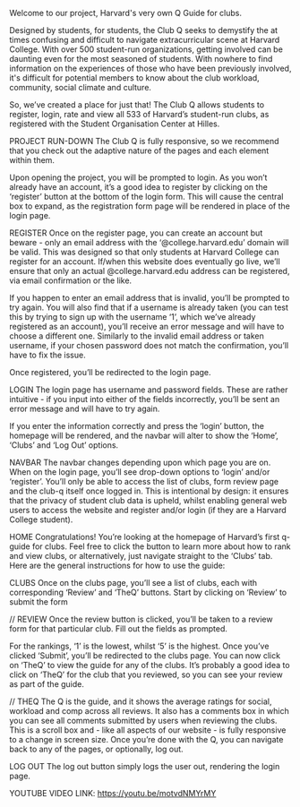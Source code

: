 Welcome to our project, Harvard's very own Q Guide for clubs.
 
Designed by students, for students, the Club Q seeks to demystify the at times confusing and difficult to navigate extracurricular scene at Harvard College. With over 500 student-run organizations, getting involved can be daunting even for the most seasoned of students. With nowhere to find information on the experiences of those who have been previously involved, it's difficult for potential members to know about the club workload, community, social climate and culture.
 
So, we’ve created a place for just that! The Club Q allows students to register, login, rate and view all 533 of Harvard’s student-run clubs, as registered with the Student Organisation Center at Hilles.
 
PROJECT RUN-DOWN
The Club Q is fully responsive, so we recommend that you check out the adaptive nature of the pages and each element within them.
 
Upon opening the project, you will be prompted to login. As you won’t already have an account, it’s a good idea to register by clicking on the ‘register’ button at the bottom of the login form. This will cause the central box to expand, as the registration form page will be rendered in place of the login page. 
 
REGISTER
Once on the register page, you can create an account but beware - only an email address with the ‘@college.harvard.edu’ domain will be valid. This was designed so that only students at Harvard College can register for an account. If/when this website does eventually go live, we’ll ensure that only an actual @college.harvard.edu address can be registered, via email confirmation or the like. 
 
If you happen to enter an email address that is invalid, you’ll be prompted to try again. You will also find that if a username is already taken (you can test this by trying to sign up with the username ‘1’, which we’ve already registered as an account), you’ll receive an error message and will have to choose a different one. Similarly to the invalid email address or taken username, if your chosen password does not match the confirmation, you’ll have to fix the issue. 
 
Once registered, you’ll be redirected to the login page.
 
LOGIN
The login page has username and password fields. These are rather intuitive - if you input into either of the fields incorrectly, you’ll be sent an error message and will have to try again.
 
If you enter the information correctly and press the ‘login’ button, the homepage will be rendered, and the navbar will alter to show the ‘Home’, ‘Clubs’ and ‘Log Out’ options.
 
NAVBAR
The navbar changes depending upon which page you are on. When on the login page, you’ll see drop-down options to ‘login’ and/or ‘register’. You’ll only be able to access the list of clubs, form review page and the club-q itself once logged in. This is intentional by design: it ensures that the privacy of student club data is upheld, whilst enabling general web users to access the website and register and/or login (if they are a Harvard College student).
 
HOME
Congratulations! You’re looking at the homepage of Harvard’s first q-guide for clubs.
Feel free to click the button to learn more about how to rank and view clubs, or alternatively, just navigate straight to the ‘Clubs’ tab. Here are the general instructions for how to use the guide:
 
CLUBS
Once on the clubs page, you’ll see a list of clubs, each with corresponding ‘Review’ and ‘TheQ’ buttons. Start by clicking on ‘Review’ to submit the form
 
// REVIEW
Once the review button is clicked, you’ll be taken to a review form for that particular club. Fill out the fields as prompted. 
 
For the rankings, ‘1’ is the lowest, whilst ‘5’ is the highest. Once you’ve clicked ‘Submit’, you’ll be redirected to the clubs page. You can now click on ‘TheQ’ to view the guide for any of the clubs. It’s probably a good idea to click on ‘TheQ’ for the club that you reviewed, so you can see your review as part of the guide.
 
// THEQ
The Q is the guide, and it shows the average ratings for social, workload and comp across all reviews. It also has a comments box in which you can see all comments submitted by users when reviewing the clubs. This is a scroll box and - like all aspects of our website - is fully responsive to a change in screen size. Once you’re done with the Q, you can navigate back to any of the pages, or optionally, log out.
 
LOG OUT
The log out button simply logs the user out, rendering the login page.

YOUTUBE VIDEO LINK:
https://youtu.be/motvdNMYrMY